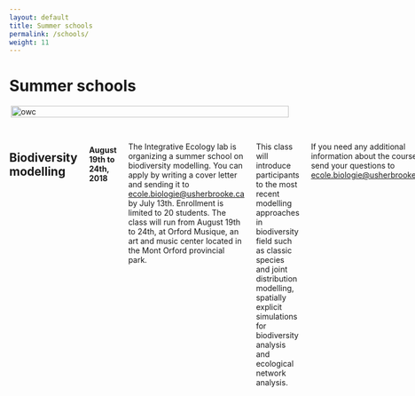 ```yaml
---
layout: default
title: Summer schools
permalink: /schools/
weight: 11
---
```


# Summer schools

<div class="row">
  <div class="large-7 columns">
  <img src="/assets/img/poster_modelisation_fr_new_date.png" style="width:100%" align="right" alt="owc" >
  </div>
  <div class="large-5 columns" style="margin-top:30px">
  <h2>Biodiversity modelling</h2>
  <h4>August 19th to 24th, 2018</h4>
  <p>
  The Integrative Ecology lab is organizing a summer school on biodiversity modelling. You can apply by writing a cover letter and sending it to <a href="mailto:ecole.biologie@usherbrooke.ca">ecole.biologie@usherbrooke.ca</a> by July 13th. Enrollment is limited to 20 students. The class will run from August 19th to 24th, at Orford Musique, an art and music center located in the Mont Orford provincial park.
  </p><p>
  This class will introduce participants to the most recent modelling approaches in biodiversity field such as classic species and joint distribution modelling, spatially explicit simulations for biodiversity analysis and ecological network analysis.
  </p><p>
  If you need any additional information about the course, send your questions to <a href="mailto:ecole.biologie@usherbrooke.ca">ecole.biologie@usherbrooke.ca</a>.
  </p>
  <h5>Course outline</h5>
  <ul>
  <li> <a href="/assets/pdf/biodiv2018/plan_cours_biodiv.pdf">Télécharger le plan de cours</a> </li>
  <li> <a href="/assets/pdf/biodiv2018/plan_cours_biodiv_EN.pdf">Download the course outline</a> </li>
  </ul>

  <h5>Poster</h5>
  <ul>
  <li><a href="/assets/pdf/biodiv2018/poster_modelisation_fr_new_date.pdf">Télécharger l'affiche</a></li>
  <li><a href="/assets/pdf/biodiv2018/poster_modelisation_en_new_date.pdf">Download the poster</a></li>
  </ul>
  </div>
</div>
